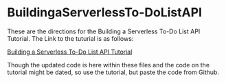 # BuildingaServerlessTo-DoListAPI

These are the directions for the Building a Serverless To-Do List API Tutorial.  The Link to the tuturial is as follows:

[Building a Serverless To-Do List API Tutorial](https://docs.google.com/document/d/1gVxsdHtDNNi4dg1WBgLljN4wJqXt3yIehSLfoQZMUZc/edit?usp=sharing)

Though the updated code is here within these files and the code on the tutorial might be dated, so use the tutorial, but paste the code from Github.
